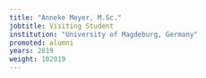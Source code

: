 ```yaml
---
title: "Anneke Meyer, M.Sc."
jobtitle: Visiting Student
institution: "University of Magdeburg, Germany"
promoted: alumni
years: 2019
weight: 102019
---
```


